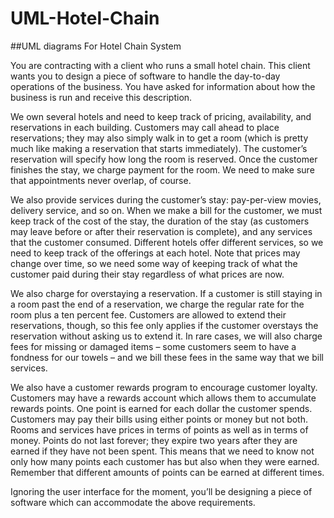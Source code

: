# UML-Hotel-Chain
##UML diagrams For Hotel Chain System


You are contracting with a client who runs a small hotel chain. This client wants you to design a piece of software to handle the day-to-day operations of the business. You have asked for information about how the business is run and receive this description.


We own several hotels and need to keep track of pricing, availability, and reservations in each building. Customers may call ahead to place reservations; they may also simply walk in to get a room (which is pretty much like making a reservation that starts immediately). The customer’s reservation will specify how long the room is reserved. Once the customer finishes the stay, we charge payment for the room. We need to make sure that appointments never overlap, of course.


We also provide services during the customer’s stay: pay-per-view movies, delivery service, and so on. When we make a bill for the customer, we must keep track of the cost of the stay, the duration of the stay (as customers may leave before or after their reservation is complete), and any services that the customer consumed. Different hotels offer different services, so we need to keep track of the offerings at each hotel. Note that prices may change over time, so we need some way of keeping track of what the customer paid during their stay regardless of what prices are now.


We also charge for overstaying a reservation. If a customer is still staying in a room past the end of a reservation, we charge the regular rate for the room plus a ten percent fee. Customers are allowed to extend their reservations, though, so this fee only applies if the customer overstays the reservation without asking us to extend it. In rare cases, we will also charge fees for missing or damaged items – some customers seem to have a fondness for our towels – and we bill these fees in the same way that we bill services.


We also have a customer rewards program to encourage customer loyalty. Customers may have a rewards account which allows them to accumulate rewards points. One point is earned for each dollar the customer spends. Customers may pay their bills using either points or money but not both. Rooms and services have prices in terms of points as well as in terms of money. Points do not last forever; they expire two years after they are earned if they have not been spent. This means that we need to know not only how many points each customer has but also when they were earned. Remember that different amounts of points can be earned at different times.


Ignoring the user interface for the moment, you’ll be designing a piece of software which can accommodate the above requirements.
